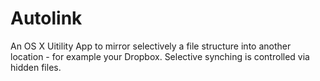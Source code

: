 Autolink
========

An OS X Uitility App to mirror selectively a file structure into another location - for example your Dropbox. Selective synching is controlled via hidden files.
